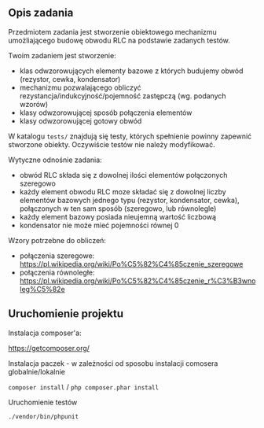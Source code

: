 Opis zadania
------------
Przedmiotem zadania jest stworzenie obiektowego mechanizmu umożliającego budowę obwodu RLC na podstawie zadanych testów.

Twoim zadaniem jest stworzenie:
- klas odwzorowujących elementy bazowe z których budujemy obwód (rezystor, cewka, kondensator)
- mechanizmu pozwalającego obliczyć rezystancja/indukcyjność/pojemność zastępczą (wg. podanych wzorów)
- klasy odwzorowującej sposób połączenia elementów
- klasy odwzorowującej gotowy obwód 

W katalogu `tests/` znajdują się testy, których spełnienie powinny zapewnić stworzone obiekty.
Oczywiście testów nie należy modyfikować.

Wytyczne odnośnie zadania:
- obwód RLC składa się z dowolnej ilości elementów połączonych szeregowo
- każdy element obwodu RLC moze składać się z dowolnej liczby elementów bazowych jednego typu (rezystor, kondensator, cewka), połączonych w ten sam sposób (szeregowo, lub równolegle)
- każdy element bazowy posiada nieujemną wartość liczbową
- kondensator nie może mieć pojemności równej 0 

Wzory potrzebne do obliczeń:
- połączenia szeregowe: https://pl.wikipedia.org/wiki/Po%C5%82%C4%85czenie_szeregowe
- połączenia równoległe: https://pl.wikipedia.org/wiki/Po%C5%82%C4%85czenie_r%C3%B3wnoleg%C5%82e

Uruchomienie projektu
---------------------

Instalacja composer'a:

https://getcomposer.org/

Instalacja paczek - w zależności od sposobu instalacji comosera globalnie/lokalnie

`composer install` / `php composer.phar install`

Uruchomienie testów

`./vendor/bin/phpunit`